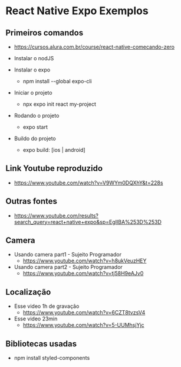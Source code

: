 # React Native Expo Exemplos

## Primeiros comandos
* https://cursos.alura.com.br/course/react-native-comecando-zero

* Instalar o nodJS
* Instalar o expo
    * npm install --global expo-cli
* Iniciar o projeto
    * npx expo init react my-project
* Rodando o projeto
    * expo start
* Buildo do projeto
    * expo build: [ios | android]

## Link Youtube reproduzido
* https://www.youtube.com/watch?v=V9WYm0DQXhY&t=228s

## Outras fontes
* https://www.youtube.com/results?search_query=react+native+expo&sp=EgIIBA%253D%253D

## Camera
* Usando camera part1 - Sujeito Programador
    * https://www.youtube.com/watch?v=h8ukVeuzHEY
* Usando camera part2 - Sujeito Programador
    * https://www.youtube.com/watch?v=tj58H9eAJv0

## Localização
* Esse video 1h de gravação
    * https://www.youtube.com/watch?v=6CZT8tvzsV4
* Esse video 23min
    * https://www.youtube.com/watch?v=5-UUMhsjYjc

## Bibliotecas usadas
* npm install styled-components